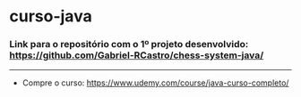 # curso-java

### Link para o repositório com o 1º projeto desenvolvido: https://github.com/Gabriel-RCastro/chess-system-java/




---
- Compre o curso: https://www.udemy.com/course/java-curso-completo/